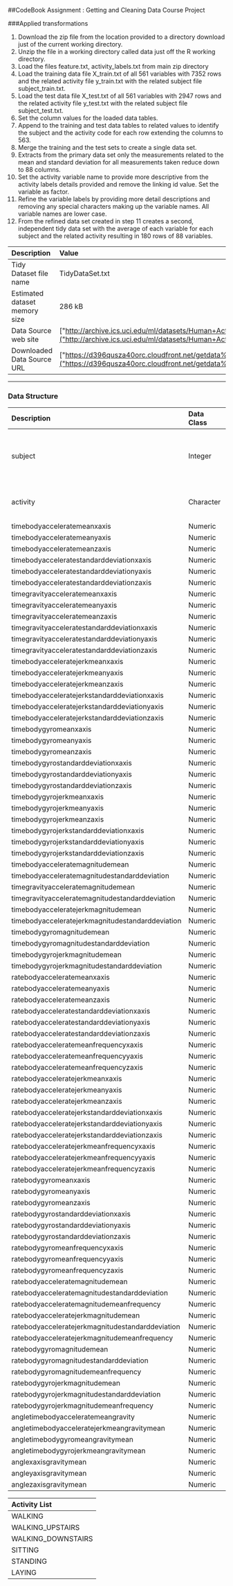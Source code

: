 ##CodeBook
Assignment : Getting and Cleaning Data Course Project

###Applied transformations 
1. Download the zip file from the location provided to a directory download just of the current working directory.
2. Unzip the file in a working directory called data just off the R working directory.
3. Load the files feature.txt, activity_labels.txt from main zip directory
4. Load the training data file X_train.txt of all 561 variables with 7352 rows and the related activity file y_train.txt with the related subject file subject_train.txt.
5. Load the test data file X_test.txt of all 561 variables with 2947 rows and the related activity file y_test.txt with the related subject file subject_test.txt.
6. Set the column values for the loaded data tables.
7. Append to the training and test data tables to related values to identify the subject and the activity code for each row extending the columns to 563.
8. Merge the training and the test sets to create a single data set.
9. Extracts from the primary data set only the measurements related to the mean and standard deviation for all measurements taken reduce down to 88 columns.
10. Set the activity variable name to provide more descriptive from the activity labels details provided and remove the linking id value.  Set the variable as factor.
11. Refine the variable labels by providing more detail descriptions and removing any special characters making up the variable names. All variable names are lower case.
12. From the refined data set created in step 11 creates a second, independent tidy data set with the average of each variable for each subject and the related activity resulting in 180 rows of 88 variables.

| Description | Value |
| :-- | :-- |
| Tidy Dataset file name | TidyDataSet.txt |
| Estimated dataset memory size | 286 kB |
| Data Source web site | ["http://archive.ics.uci.edu/ml/datasets/Human+Activity+Recognition+Using+Smartphones#"]("http://archive.ics.uci.edu/ml/datasets/Human+Activity+Recognition+Using+Smartphones#"") |
| Downloaded Data Source URL | ["https://d396qusza40orc.cloudfront.net/getdata%2Fprojectfiles%2FUCI%20HAR%20Dataset.zip"]("https://d396qusza40orc.cloudfront.net/getdata%2Fprojectfiles%2FUCI%20HAR%20Dataset.zip"") |

--- 

### Data Structure


|Description                                          | Data Class | Description                                                            |
|:----------------------------------------------------|:-----------|:-----------------------------------------------------------------------|
|subject                                              |Integer     |An identifier of the 30 subjects who participated in the experiment     |
|activity                                             |Character   |Activity performed - (see detail list below)                            |
|timebodyacceleratemeanxaxis                          |Numeric     |Measurement                                                             |
|timebodyacceleratemeanyaxis                          |Numeric     |Measurement                                                             |
|timebodyacceleratemeanzaxis                          |Numeric     |Measurement                                                             |
|timebodyacceleratestandarddeviationxaxis             |Numeric     |Measurement                                                             |
|timebodyacceleratestandarddeviationyaxis             |Numeric     |Measurement                                                             |
|timebodyacceleratestandarddeviationzaxis             |Numeric     |Measurement                                                             |
|timegravityacceleratemeanxaxis                       |Numeric     |Measurement                                                             |
|timegravityacceleratemeanyaxis                       |Numeric     |Measurement                                                             |
|timegravityacceleratemeanzaxis                       |Numeric     |Measurement                                                             |
|timegravityacceleratestandarddeviationxaxis          |Numeric     |Measurement                                                             |
|timegravityacceleratestandarddeviationyaxis          |Numeric     |Measurement                                                             |
|timegravityacceleratestandarddeviationzaxis          |Numeric     |Measurement                                                             |
|timebodyacceleratejerkmeanxaxis                      |Numeric     |Measurement                                                             |
|timebodyacceleratejerkmeanyaxis                      |Numeric     |Measurement                                                             |
|timebodyacceleratejerkmeanzaxis                      |Numeric     |Measurement                                                             |
|timebodyacceleratejerkstandarddeviationxaxis         |Numeric     |Measurement                                                             |
|timebodyacceleratejerkstandarddeviationyaxis         |Numeric     |Measurement                                                             |
|timebodyacceleratejerkstandarddeviationzaxis         |Numeric     |Measurement                                                             |
|timebodygyromeanxaxis                                |Numeric     |Measurement                                                             |
|timebodygyromeanyaxis                                |Numeric     |Measurement                                                             |
|timebodygyromeanzaxis                                |Numeric     |Measurement                                                             |
|timebodygyrostandarddeviationxaxis                   |Numeric     |Measurement                                                             |
|timebodygyrostandarddeviationyaxis                   |Numeric     |Measurement                                                             |
|timebodygyrostandarddeviationzaxis                   |Numeric     |Measurement                                                             |
|timebodygyrojerkmeanxaxis                            |Numeric     |Measurement                                                             |
|timebodygyrojerkmeanyaxis                            |Numeric     |Measurement                                                             |
|timebodygyrojerkmeanzaxis                            |Numeric     |Measurement                                                             |
|timebodygyrojerkstandarddeviationxaxis               |Numeric     |Measurement                                                             |
|timebodygyrojerkstandarddeviationyaxis               |Numeric     |Measurement                                                             |
|timebodygyrojerkstandarddeviationzaxis               |Numeric     |Measurement                                                             |
|timebodyacceleratemagnitudemean                      |Numeric     |Measurement                                                             |
|timebodyacceleratemagnitudestandarddeviation         |Numeric     |Measurement                                                             |
|timegravityacceleratemagnitudemean                   |Numeric     |Measurement                                                             |
|timegravityacceleratemagnitudestandarddeviation      |Numeric     |Measurement                                                             |
|timebodyacceleratejerkmagnitudemean                  |Numeric     |Measurement                                                             |
|timebodyacceleratejerkmagnitudestandarddeviation     |Numeric     |Measurement                                                             |
|timebodygyromagnitudemean                            |Numeric     |Measurement                                                             |
|timebodygyromagnitudestandarddeviation               |Numeric     |Measurement                                                             |
|timebodygyrojerkmagnitudemean                        |Numeric     |Measurement                                                             |
|timebodygyrojerkmagnitudestandarddeviation           |Numeric     |Measurement                                                             |
|ratebodyacceleratemeanxaxis                          |Numeric     |Measurement                                                             |
|ratebodyacceleratemeanyaxis                          |Numeric     |Measurement                                                             |
|ratebodyacceleratemeanzaxis                          |Numeric     |Measurement                                                             |
|ratebodyacceleratestandarddeviationxaxis             |Numeric     |Measurement                                                             |
|ratebodyacceleratestandarddeviationyaxis             |Numeric     |Measurement                                                             |
|ratebodyacceleratestandarddeviationzaxis             |Numeric     |Measurement                                                             |
|ratebodyacceleratemeanfrequencyxaxis                 |Numeric     |Measurement                                                             |
|ratebodyacceleratemeanfrequencyyaxis                 |Numeric     |Measurement                                                             |
|ratebodyacceleratemeanfrequencyzaxis                 |Numeric     |Measurement                                                             |
|ratebodyacceleratejerkmeanxaxis                      |Numeric     |Measurement                                                             |
|ratebodyacceleratejerkmeanyaxis                      |Numeric     |Measurement                                                             |
|ratebodyacceleratejerkmeanzaxis                      |Numeric     |Measurement                                                             |
|ratebodyacceleratejerkstandarddeviationxaxis         |Numeric     |Measurement                                                             |
|ratebodyacceleratejerkstandarddeviationyaxis         |Numeric     |Measurement                                                             |
|ratebodyacceleratejerkstandarddeviationzaxis         |Numeric     |Measurement                                                             |
|ratebodyacceleratejerkmeanfrequencyxaxis             |Numeric     |Measurement                                                             |
|ratebodyacceleratejerkmeanfrequencyyaxis             |Numeric     |Measurement                                                             |
|ratebodyacceleratejerkmeanfrequencyzaxis             |Numeric     |Measurement                                                             |
|ratebodygyromeanxaxis                                |Numeric     |Measurement                                                             |
|ratebodygyromeanyaxis                                |Numeric     |Measurement                                                             |
|ratebodygyromeanzaxis                                |Numeric     |Measurement                                                             |
|ratebodygyrostandarddeviationxaxis                   |Numeric     |Measurement                                                             |
|ratebodygyrostandarddeviationyaxis                   |Numeric     |Measurement                                                             |
|ratebodygyrostandarddeviationzaxis                   |Numeric     |Measurement                                                             |
|ratebodygyromeanfrequencyxaxis                       |Numeric     |Measurement                                                             |
|ratebodygyromeanfrequencyyaxis                       |Numeric     |Measurement                                                             |
|ratebodygyromeanfrequencyzaxis                       |Numeric     |Measurement                                                             |
|ratebodyacceleratemagnitudemean                      |Numeric     |Measurement                                                             |
|ratebodyacceleratemagnitudestandarddeviation         |Numeric     |Measurement                                                             |
|ratebodyacceleratemagnitudemeanfrequency             |Numeric     |Measurement                                                             |
|ratebodyacceleratejerkmagnitudemean                  |Numeric     |Measurement                                                             |
|ratebodyacceleratejerkmagnitudestandarddeviation     |Numeric     |Measurement                                                             |
|ratebodyacceleratejerkmagnitudemeanfrequency         |Numeric     |Measurement                                                             |
|ratebodygyromagnitudemean                            |Numeric     |Measurement                                                             |
|ratebodygyromagnitudestandarddeviation               |Numeric     |Measurement                                                             |
|ratebodygyromagnitudemeanfrequency                   |Numeric     |Measurement                                                             |
|ratebodygyrojerkmagnitudemean                        |Numeric     |Measurement                                                             |
|ratebodygyrojerkmagnitudestandarddeviation           |Numeric     |Measurement                                                             |
|ratebodygyrojerkmagnitudemeanfrequency               |Numeric     |Measurement                                                             |
|angletimebodyacceleratemeangravity                   |Numeric     |Measurement                                                             |
|angletimebodyacceleratejerkmeangravitymean           |Numeric     |Measurement                                                             |
|angletimebodygyromeangravitymean                     |Numeric     |Measurement                                                             |
|angletimebodygyrojerkmeangravitymean                 |Numeric     |Measurement                                                             |
|anglexaxisgravitymean                                |Numeric     |Measurement                                                             |
|angleyaxisgravitymean                                |Numeric     |Measurement                                                             |
|anglezaxisgravitymean                                |Numeric     |Measurement                                                             |

| Activity List |
| :-- |
| WALKING |
| WALKING_UPSTAIRS |
| WALKING_DOWNSTAIRS |
| SITTING |
| STANDING |
| LAYING |
